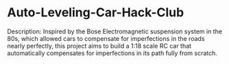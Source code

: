 # Auto-Leveling-Car-Hack-Club

Description:
Inspired by the Bose Electromagnetic suspension system in the 80s, which allowed cars to compensate for imperfections in the roads nearly perfectly, this project aims to build a 1:18 scale RC car that automatically compensates for imperfections in its path fully from scratch.





































